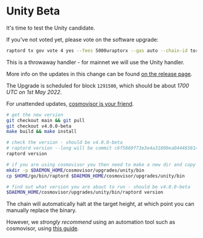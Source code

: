 # Unity Beta

It's time to test the Unity candidate.

If you've not voted yet, please vote on the software upgrade:

```sh
raptord tx gov vote 4 yes --fees 5000uraptorx --gas auto --chain-id torque-0 -y --from <key>
```

This is a throwaway handler - for mainnet we will use the Unity handler.

More info on the updates in this change can be found [on the release page](https://github.com/Karan-3108/raptor/releases/tag/v4.0.0-beta).

The Upgrade is scheduled for block `1291500`, which should be about _1700 UTC on 1st May 2022_.


For unattended updates, [cosmovisor is your friend](https://docs.raptorchain.com/validators/setting-up-cosmovisor).

```bash
# get the new version
git checkout main && git pull
git checkout v4.0.0-beta
make build && make install

# check the version - should be v4.0.0-beta
# raptord version --long will be commit c6f5860f73e3e4a31800ea044465814c096575e4
raptord version

# if you are using cosmovisor you then need to make a new dir and copy this new binary
mkdir -p $DAEMON_HOME/cosmovisor/upgrades/unity/bin
cp $HOME/go/bin/raptord $DAEMON_HOME/cosmovisor/upgrades/unity/bin

# find out what version you are about to run - should be v4.0.0-beta
$DAEMON_HOME/cosmovisor/upgrades/unity/bin/raptord version
```

The chain will automatically halt at the target height, at which point you can manually replace the binary.

However, we _strongly recommend_ using an automation tool such as cosmovisor, using [this guide](https://docs.raptorchain.com/validators/setting-up-cosmovisor).
